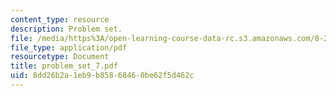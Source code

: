 ```yaml
---
content_type: resource
description: Problem set.
file: /media/https%3A/open-learning-course-data-rc.s3.amazonaws.com/8-231-physics-of-solids-i-fall-2006/8dd26b2a1eb9b85868460be62f5d462c_problem_set_7.pdf
file_type: application/pdf
resourcetype: Document
title: problem_set_7.pdf
uid: 8dd26b2a-1eb9-b858-6846-0be62f5d462c
---
```

